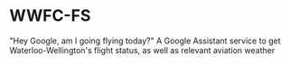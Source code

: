 # WWFC-FS
 "Hey Google, am I going flying today?" A Google Assistant service to get Waterloo-Wellington's flight status, as well as relevant aviation weather
